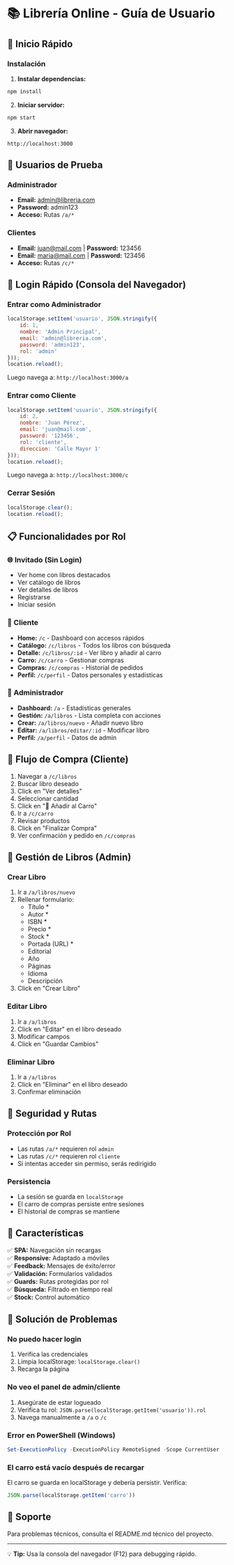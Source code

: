 # 📚 Librería Online - Guía de Usuario

## 🚀 Inicio Rápido

### Instalación

1. **Instalar dependencias:**
```bash
npm install
```

2. **Iniciar servidor:**
```bash
npm start
```

3. **Abrir navegador:**
```
http://localhost:3000
```

## 👥 Usuarios de Prueba

### Administrador
- **Email:** admin@libreria.com
- **Password:** admin123
- **Acceso:** Rutas `/a/*`

### Clientes
- **Email:** juan@mail.com | **Password:** 123456
- **Email:** maria@mail.com | **Password:** 123456
- **Acceso:** Rutas `/c/*`

## 🧪 Login Rápido (Consola del Navegador)

### Entrar como Administrador
```javascript
localStorage.setItem('usuario', JSON.stringify({
    id: 1,
    nombre: 'Admin Principal',
    email: 'admin@libreria.com',
    password: 'admin123',
    rol: 'admin'
}));
location.reload();
```

Luego navega a: `http://localhost:3000/a`

### Entrar como Cliente
```javascript
localStorage.setItem('usuario', JSON.stringify({
    id: 2,
    nombre: 'Juan Pérez',
    email: 'juan@mail.com',
    password: '123456',
    rol: 'cliente',
    direccion: 'Calle Mayor 1'
}));
location.reload();
```

Luego navega a: `http://localhost:3000/c`

### Cerrar Sesión
```javascript
localStorage.clear();
location.reload();
```

## 📋 Funcionalidades por Rol

### 🌐 Invitado (Sin Login)
- Ver home con libros destacados
- Ver catálogo de libros
- Ver detalles de libros
- Registrarse
- Iniciar sesión

### 👤 Cliente
- **Home:** `/c` - Dashboard con accesos rápidos
- **Catálogo:** `/c/libros` - Todos los libros con búsqueda
- **Detalle:** `/c/libros/:id` - Ver libro y añadir al carro
- **Carro:** `/c/carro` - Gestionar compras
- **Compras:** `/c/compras` - Historial de pedidos
- **Perfil:** `/c/perfil` - Datos personales y estadísticas

### 🔧 Administrador
- **Dashboard:** `/a` - Estadísticas generales
- **Gestión:** `/a/libros` - Lista completa con acciones
- **Crear:** `/a/libros/nuevo` - Añadir nuevo libro
- **Editar:** `/a/libros/editar/:id` - Modificar libro
- **Perfil:** `/a/perfil` - Datos de admin

## 🛒 Flujo de Compra (Cliente)

1. Navegar a `/c/libros`
2. Buscar libro deseado
3. Click en "Ver detalles"
4. Seleccionar cantidad
5. Click en "🛒 Añadir al Carro"
6. Ir a `/c/carro`
7. Revisar productos
8. Click en "Finalizar Compra"
9. Ver confirmación y pedido en `/c/compras`

## 📖 Gestión de Libros (Admin)

### Crear Libro
1. Ir a `/a/libros/nuevo`
2. Rellenar formulario:
   - Título *
   - Autor *
   - ISBN *
   - Precio *
   - Stock *
   - Portada (URL) *
   - Editorial
   - Año
   - Páginas
   - Idioma
   - Descripción
3. Click en "Crear Libro"

### Editar Libro
1. Ir a `/a/libros`
2. Click en "Editar" en el libro deseado
3. Modificar campos
4. Click en "Guardar Cambios"

### Eliminar Libro
1. Ir a `/a/libros`
2. Click en "Eliminar" en el libro deseado
3. Confirmar eliminación

## 🔐 Seguridad y Rutas

### Protección por Rol
- Las rutas `/a/*` requieren rol `admin`
- Las rutas `/c/*` requieren rol `cliente`
- Si intentas acceder sin permiso, serás redirigido

### Persistencia
- La sesión se guarda en `localStorage`
- El carro de compras persiste entre sesiones
- El historial de compras se mantiene

## 🎨 Características

✅ **SPA:** Navegación sin recargas  
✅ **Responsive:** Adaptado a móviles  
✅ **Feedback:** Mensajes de éxito/error  
✅ **Validación:** Formularios validados  
✅ **Guards:** Rutas protegidas por rol  
✅ **Búsqueda:** Filtrado en tiempo real  
✅ **Stock:** Control automático  

## 🐛 Solución de Problemas

### No puedo hacer login
1. Verifica las credenciales
2. Limpia localStorage: `localStorage.clear()`
3. Recarga la página

### No veo el panel de admin/cliente
1. Asegúrate de estar logueado
2. Verifica tu rol: `JSON.parse(localStorage.getItem('usuario')).rol`
3. Navega manualmente a `/a` o `/c`

### Error en PowerShell (Windows)
```powershell
Set-ExecutionPolicy -ExecutionPolicy RemoteSigned -Scope CurrentUser
```

### El carro está vacío después de recargar
El carro se guarda en localStorage y debería persistir. Verifica:
```javascript
JSON.parse(localStorage.getItem('carro'))
```

## 📧 Soporte

Para problemas técnicos, consulta el README.md técnico del proyecto.

---

💡 **Tip:** Usa la consola del navegador (F12) para debugging rápido.
